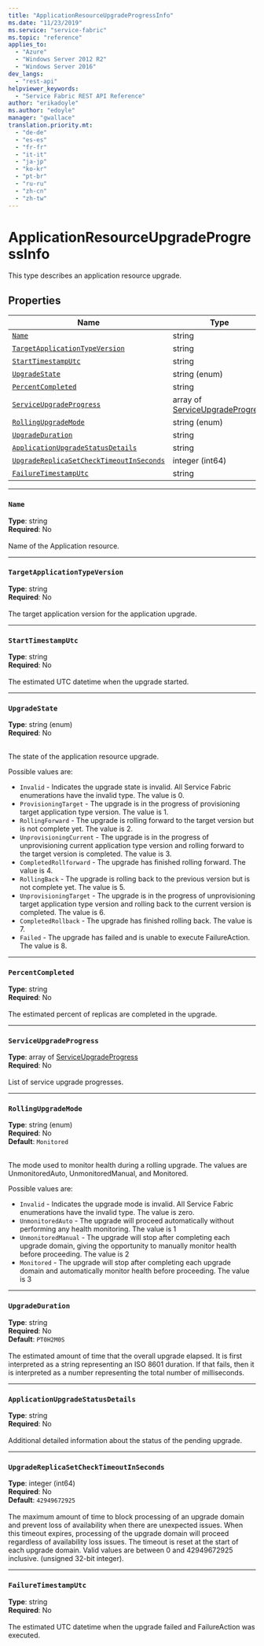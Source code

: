 ```yaml
---
title: "ApplicationResourceUpgradeProgressInfo"
ms.date: "11/23/2019"
ms.service: "service-fabric"
ms.topic: "reference"
applies_to: 
  - "Azure"
  - "Windows Server 2012 R2"
  - "Windows Server 2016"
dev_langs: 
  - "rest-api"
helpviewer_keywords: 
  - "Service Fabric REST API Reference"
author: "erikadoyle"
ms.author: "edoyle"
manager: "gwallace"
translation.priority.mt: 
  - "de-de"
  - "es-es"
  - "fr-fr"
  - "it-it"
  - "ja-jp"
  - "ko-kr"
  - "pt-br"
  - "ru-ru"
  - "zh-cn"
  - "zh-tw"
---
```

# ApplicationResourceUpgradeProgressInfo

This type describes an application resource upgrade.

## Properties
| Name | Type | Required |
| --- | --- | --- |
| [`Name`](#name) | string | No |
| [`TargetApplicationTypeVersion`](#targetapplicationtypeversion) | string | No |
| [`StartTimestampUtc`](#starttimestamputc) | string | No |
| [`UpgradeState`](#upgradestate) | string (enum) | No |
| [`PercentCompleted`](#percentcompleted) | string | No |
| [`ServiceUpgradeProgress`](#serviceupgradeprogress) | array of [ServiceUpgradeProgress](sfclient-v70-model-serviceupgradeprogress.md) | No |
| [`RollingUpgradeMode`](#rollingupgrademode) | string (enum) | No |
| [`UpgradeDuration`](#upgradeduration) | string | No |
| [`ApplicationUpgradeStatusDetails`](#applicationupgradestatusdetails) | string | No |
| [`UpgradeReplicaSetCheckTimeoutInSeconds`](#upgradereplicasetchecktimeoutinseconds) | integer (int64) | No |
| [`FailureTimestampUtc`](#failuretimestamputc) | string | No |

____
### `Name`
__Type__: string <br/>
__Required__: No<br/>
<br/>
Name of the Application resource.

____
### `TargetApplicationTypeVersion`
__Type__: string <br/>
__Required__: No<br/>
<br/>
The target application version for the application upgrade.

____
### `StartTimestampUtc`
__Type__: string <br/>
__Required__: No<br/>
<br/>
The estimated UTC datetime when the upgrade started.

____
### `UpgradeState`
__Type__: string (enum) <br/>
__Required__: No<br/>
<br/>


The state of the application resource upgrade.


Possible values are: 

  - `Invalid` - Indicates the upgrade state is invalid. All Service Fabric enumerations have the invalid type. The value is 0.
  - `ProvisioningTarget` - The upgrade is in the progress of provisioning target application type version. The value is 1.
  - `RollingForward` - The upgrade is rolling forward to the target version but is not complete yet. The value is 2.
  - `UnprovisioningCurrent` - The upgrade is in the progress of unprovisioning current application type version and rolling forward to the target version is completed. The value is 3.
  - `CompletedRollforward` - The upgrade has finished rolling forward. The value is 4.
  - `RollingBack` - The upgrade is rolling back to the previous version but is not complete yet. The value is 5.
  - `UnprovisioningTarget` - The upgrade is in the progress of unprovisioning target application type version and rolling back to the current version is completed. The value is 6.
  - `CompletedRollback` - The upgrade has finished rolling back. The value is 7.
  - `Failed` - The upgrade has failed and is unable to execute FailureAction. The value is 8.



____
### `PercentCompleted`
__Type__: string <br/>
__Required__: No<br/>
<br/>
The estimated percent of replicas are completed in the upgrade.

____
### `ServiceUpgradeProgress`
__Type__: array of [ServiceUpgradeProgress](sfclient-v70-model-serviceupgradeprogress.md) <br/>
__Required__: No<br/>
<br/>
List of service upgrade progresses.

____
### `RollingUpgradeMode`
__Type__: string (enum) <br/>
__Required__: No<br/>
__Default__: `Monitored` <br/>
<br/>


The mode used to monitor health during a rolling upgrade. The values are UnmonitoredAuto, UnmonitoredManual, and Monitored.

Possible values are: 

  - `Invalid` - Indicates the upgrade mode is invalid. All Service Fabric enumerations have the invalid type. The value is zero.
  - `UnmonitoredAuto` - The upgrade will proceed automatically without performing any health monitoring. The value is 1
  - `UnmonitoredManual` - The upgrade will stop after completing each upgrade domain, giving the opportunity to manually monitor health before proceeding. The value is 2
  - `Monitored` - The upgrade will stop after completing each upgrade domain and automatically monitor health before proceeding. The value is 3



____
### `UpgradeDuration`
__Type__: string <br/>
__Required__: No<br/>
__Default__: `PT0H2M0S` <br/>
<br/>
The estimated amount of time that the overall upgrade elapsed. It is first interpreted as a string representing an ISO 8601 duration. If that fails, then it is interpreted as a number representing the total number of milliseconds.

____
### `ApplicationUpgradeStatusDetails`
__Type__: string <br/>
__Required__: No<br/>
<br/>
Additional detailed information about the status of the pending upgrade.

____
### `UpgradeReplicaSetCheckTimeoutInSeconds`
__Type__: integer (int64) <br/>
__Required__: No<br/>
__Default__: `42949672925` <br/>
<br/>
The maximum amount of time to block processing of an upgrade domain and prevent loss of availability when there are unexpected issues. When this timeout expires, processing of the upgrade domain will proceed regardless of availability loss issues. The timeout is reset at the start of each upgrade domain. Valid values are between 0 and 42949672925 inclusive. (unsigned 32-bit integer).

____
### `FailureTimestampUtc`
__Type__: string <br/>
__Required__: No<br/>
<br/>
The estimated UTC datetime when the upgrade failed and FailureAction was executed.
